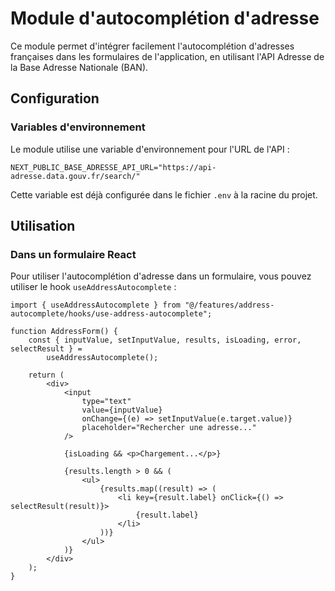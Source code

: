 # Module d'autocomplétion d'adresse

Ce module permet d'intégrer facilement l'autocomplétion d'adresses françaises dans les formulaires de l'application, en utilisant l'API Adresse de la Base Adresse Nationale (BAN).

## Configuration

### Variables d'environnement

Le module utilise une variable d'environnement pour l'URL de l'API :

```
NEXT_PUBLIC_BASE_ADRESSE_API_URL="https://api-adresse.data.gouv.fr/search/"
```

Cette variable est déjà configurée dans le fichier `.env` à la racine du projet.

## Utilisation

### Dans un formulaire React

Pour utiliser l'autocomplétion d'adresse dans un formulaire, vous pouvez utiliser le hook `useAddressAutocomplete` :

```tsx
import { useAddressAutocomplete } from "@/features/address-autocomplete/hooks/use-address-autocomplete";

function AddressForm() {
	const { inputValue, setInputValue, results, isLoading, error, selectResult } =
		useAddressAutocomplete();

	return (
		<div>
			<input
				type="text"
				value={inputValue}
				onChange={(e) => setInputValue(e.target.value)}
				placeholder="Rechercher une adresse..."
			/>

			{isLoading && <p>Chargement...</p>}

			{results.length > 0 && (
				<ul>
					{results.map((result) => (
						<li key={result.label} onClick={() => selectResult(result)}>
							{result.label}
						</li>
					))}
				</ul>
			)}
		</div>
	);
}
```
